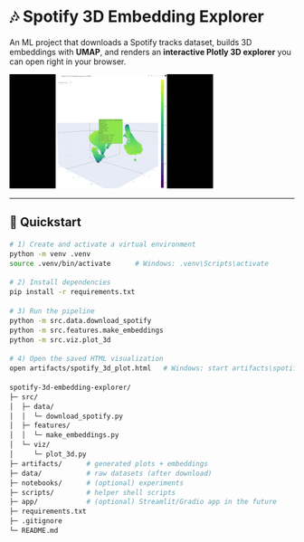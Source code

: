 # 🎶 Spotify 3D Embedding Explorer

An ML project that downloads a Spotify tracks dataset, builds 3D embeddings with **UMAP**, and renders an **interactive Plotly 3D explorer** you can open right in your browser.  

![Demo](Spotify_project.gif)

---

## 🚀 Quickstart

```bash
# 1) Create and activate a virtual environment
python -m venv .venv
source .venv/bin/activate      # Windows: .venv\Scripts\activate

# 2) Install dependencies
pip install -r requirements.txt

# 3) Run the pipeline
python -m src.data.download_spotify
python -m src.features.make_embeddings
python -m src.viz.plot_3d

# 4) Open the saved HTML visualization
open artifacts/spotify_3d_plot.html   # Windows: start artifacts\spotify_3d_plot.html

spotify-3d-embedding-explorer/
├─ src/
│  ├─ data/
│  │  └─ download_spotify.py
│  ├─ features/
│  │  └─ make_embeddings.py
│  └─ viz/
│     └─ plot_3d.py
├─ artifacts/      # generated plots + embeddings
├─ data/           # raw datasets (after download)
├─ notebooks/      # (optional) experiments
├─ scripts/        # helper shell scripts
├─ app/            # (optional) Streamlit/Gradio app in the future
├─ requirements.txt
├─ .gitignore
└─ README.md
